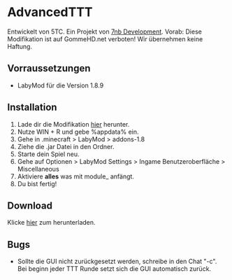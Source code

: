 # AdvancedTTT

Entwickelt von 5TC. Ein Projekt von [7nb Development](https://7nb.org).
Vorab: Diese Modifikation ist auf GommeHD.net verboten! Wir übernehmen keine Haftung.

## Vorraussetzungen
- LabyMod für die Version 1.8.9

## Installation
1. Lade dir die Modifikation [hier](https://github.com/Gedankenleid/AdvancedTTT-Addon/releases) herunter.
2. Nutze WIN + R und gebe %appdata% ein.
3. Gehe in .minecraft > LabyMod > addons-1.8
4. Ziehe die .jar Datei in den Ordner.
5. Starte dein Spiel neu.
6. Gehe auf Optionen > LabyMod Settings > Ingame Benutzeroberfläche > Miscellaneous
7. Aktiviere **alles** was mit module_ anfängt.
8. Du bist fertig!

## Download
Klicke [hier](https://github.com/Gedankenleid/AdvancedTTT-Addon/releases) zum herunterladen.


## Bugs

- Sollte die GUI nicht zurückgesetzt werden, schreibe in den Chat "-c". Bei beginn jeder TTT Runde setzt sich die GUI automatisch zurück.